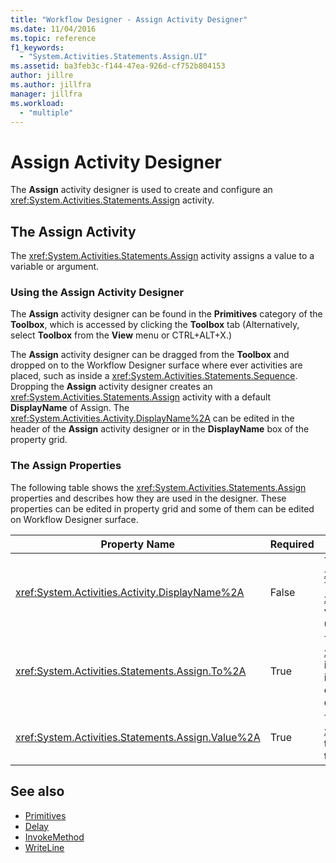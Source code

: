 ```yaml
---
title: "Workflow Designer - Assign Activity Designer"
ms.date: 11/04/2016
ms.topic: reference
f1_keywords:
  - "System.Activities.Statements.Assign.UI"
ms.assetid: ba3feb3c-f144-47ea-926d-cf752b804153
author: jillre
ms.author: jillfra
manager: jillfra
ms.workload:
  - "multiple"
---
```

# Assign Activity Designer

The **Assign** activity designer is used to create and configure an <xref:System.Activities.Statements.Assign> activity.

## The Assign Activity

The <xref:System.Activities.Statements.Assign> activity assigns a value to a variable or argument.

### Using the Assign Activity Designer

The **Assign** activity designer can be found in the **Primitives** category of the **Toolbox**, which is accessed by clicking the **Toolbox** tab (Alternatively, select **Toolbox** from the **View** menu or CTRL+ALT+X.)

The **Assign** activity designer can be dragged from the **Toolbox** and dropped on to the Workflow Designer surface where ever activities are placed, such as inside a <xref:System.Activities.Statements.Sequence>. Dropping the **Assign** activity designer creates an <xref:System.Activities.Statements.Assign> activity with a default **DisplayName** of Assign. The <xref:System.Activities.Activity.DisplayName%2A> can be edited in the header of the **Assign** activity designer or in the **DisplayName** box of the property grid.

### The Assign Properties

The following table shows the <xref:System.Activities.Statements.Assign> properties and describes how they are used in the designer. These properties can be edited in property grid and some of them can be edited on Workflow Designer surface.

|Property Name|Required|Usage|
|-|--------------|-|
|<xref:System.Activities.Activity.DisplayName%2A>|False|The friendly name of the <xref:System.Activities.Statements.Assign> activity. The default is Assign. Although the <xref:System.Activities.Activity.DisplayName%2A> value is not strictly required, it is a best practice to use one.|
|<xref:System.Activities.Statements.Assign.To%2A>|True|The variable or argument to which the <xref:System.Activities.Statements.Assign.Value%2A> is assigned. The value must be a valid Visual Basic identifier. To set the property, type a Visual Basic expression in the **To** box on the **Assign** activity designer or in the property grid.|
|<xref:System.Activities.Statements.Assign.Value%2A>|True|The value that is assigned to the variable. To set the <xref:System.Activities.Statements.Assign.Value%2A>, type a Visual Basic expression in the **Value** box on the **Assign** activity designer or in the property grid.|

## See also

- [Primitives](../workflow-designer/primitives-activity-designers.md)
- [Delay](../workflow-designer/delay-activity-designer.md)
- [InvokeMethod](../workflow-designer/invokemethod-activity-designer.md)
- [WriteLine](../workflow-designer/writeline-activity-designer.md)
